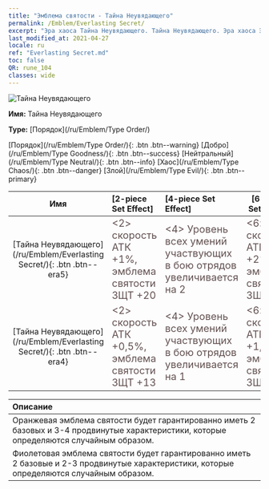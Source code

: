```yaml
---
title: "Эмблема святости - Тайна Неувядающего"
permalink: /Emblem/Everlasting Secret/
excerpt: "Эра хаоса Тайна Неувядающего. Тайна Неувядающего. Эра хаоса Эмблема святости Тайна Неувядающего. Эра хаоса Порядок Тайна Неувядающего"
last_modified_at: 2021-04-27
locale: ru
ref: "Everlasting Secret.md"
toc: false
QR: rune_104
classes: wide
---
```


  ![Тайна Неувядающего](/images/r/rune_icon_104.png)

 **Имя:** Тайна Неувядающего

 **Type:** [Порядок](/ru/Emblem/Type Order/)

  [Порядок](/ru/Emblem/Type Order/){: .btn .btn--warning}   [Добро](/ru/Emblem/Type Goodness/){: .btn .btn--success}   [Нейтральный](/ru/Emblem/Type Neutral/){: .btn .btn--info}   [Хаос](/ru/Emblem/Type Chaos/){: .btn .btn--danger}   [Злой](/ru/Emblem/Type Evil/){: .btn .btn--primary} 

  |  Имя    | [2-piece Set Effect] | [4-piece Set Effect] | [6-piece Set Effect]  | 
  |:-----------------------:|:-------------------|:-----------------|----------------| 
  | [Тайна Неувядающего](/ru/Emblem/Everlasting Secret/){: .btn .btn--era5} | <span style="color: #645252;font-size:20px">&lt;2&gt; скорость АТК +1%, эмблема святости ЗЩТ +20</span> | <span style="color: #645252;font-size:20px">&lt;4&gt; Уровень всех умений участвующих в бою отрядов увеличивается на 2</span> | <span style="color: #645252;font-size:20px">&lt;6&gt; скорость АТК +2%, эмблема святости ЗЩТ +55</span> | 
  | [Тайна Неувядающего](/ru/Emblem/Everlasting Secret/){: .btn .btn--era4} | <span style="color: #645252;font-size:20px">&lt;2&gt; скорость АТК +0,5%, эмблема святости ЗЩТ +13</span> | <span style="color: #645252;font-size:20px">&lt;4&gt; Уровень всех умений участвующих в бою отрядов увеличивается на 1</span> | <span style="color: #645252;font-size:20px">&lt;6&gt; скорость АТК +1,5%, эмблема святости ЗЩТ +30</span> | 

  |         Описание            | 
  |:-------------------------------|
  | Оранжевая эмблема святости будет гарантированно иметь 2 базовых и 3-4 продвинутые характеристики, которые определяются случайным образом. |
  | Фиолетовая эмблема святости будет гарантированно иметь 2 базовые и 2-3 продвинутые характеристики, которые определяются случайным образом. |
